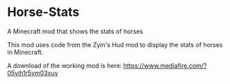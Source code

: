 # Horse-Stats
A Minecraft mod that shows the stats of horses

This mod uses code from the Zyin's Hud mod to display the stats of horses in Minecraft.

A download of the working mod is here: https://www.mediafire.com/?05vih1r5vm03xuy
